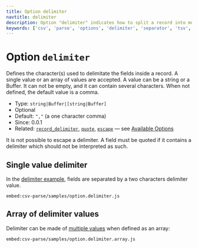 ```yaml
---
title: Option delimiter
navtitle: delimiter
description: Option "delimiter" indicates how to split a record into multiple fields.
keywords: ['csv', 'parse', 'options', 'delimiter', 'separator', 'tsv', 'fields', 'records']
---
```


# Option `delimiter`

Defines the character(s) used to delimitate the fields inside a record. A single value or an array of values are accepted. A value can be a string or a Buffer. It can not be empty, and it can contain several characters. When not defined, the default value is a comma.

* Type: `string|Buffer|[string|Buffer]`
* Optional
* Default: `","` (a one character comma)
* Since: 0.0.1
* Related: [`record_delimiter`](/parse/options/record_delimiter/), [`quote`](/parse/options/quote/), [`escape`](/parse/options/escape/) &mdash; see [Available Options](/parse/options/#available-options)

It is not possible to escape a delimiter. A field must be quoted if it contains a delimiter which should not be interpreted as such.

## Single value delimiter

In the [delimiter example](https://github.com/adaltas/node-csv/blob/master/packages/csv-parse/samples/option.delimiter.js), fields are separated by a two characters delimiter value.

`embed:csv-parse/samples/option.delimiter.js`

## Array of delimiter values

Delimiter can be made of [multiple values](https://github.com/adaltas/node-csv/blob/master/packages/csv-parse/samples/option.delimiter.array.js) when defined as an array:

`embed:csv-parse/samples/option.delimiter.array.js`

